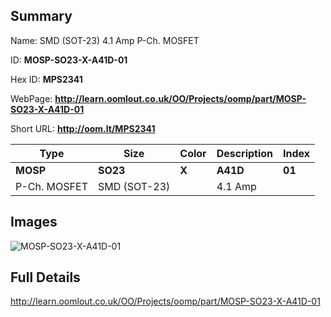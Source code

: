 

## Summary
 
Name: SMD (SOT-23) 4.1 Amp P-Ch. MOSFET

ID: __MOSP-SO23-X-A41D-01__

Hex ID: __MPS2341__

WebPage: __http://learn.oomlout.co.uk/OO/Projects/oomp/part/MOSP-SO23-X-A41D-01__

Short URL: __http://oom.lt/MPS2341__


| Type   | Size   | Color   | Description   | Index   |    
| ----- | ------   | ------   | -----   | ----   |    
| __MOSP__   					| __SO23__   					| __X__    						| __A41D__    					| __01__ |    
| P-Ch. MOSFET		| SMD (SOT-23)	| 		| 4.1 Amp	| 	|

## Images
![MOSP-SO23-X-A41D-01](http://oomlout.com/oomp-gen/parts/MOSP-SO23-X-A41D-01/MOSP-SO23-X-A41D-01_420.jpg)

## Full Details

 http://learn.oomlout.co.uk/OO/Projects/oomp/part/MOSP-SO23-X-A41D-01

